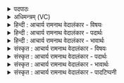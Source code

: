 <details><summary>पदपाठः</summary>

प꣡वस्व꣢꣯। म꣡धु꣢꣯मत्तमः। इ꣡न्द्रा꣢꣯य। सो꣣म। क्रतुवि꣡त्त꣢मः। क्र꣣तु। वि꣡त्त꣢꣯मः। म꣡दः꣢꣯। म꣡हि꣢꣯। द्यु꣣क्ष꣡त꣢मः। द्यु꣣। क्ष꣡त꣢꣯मः। म꣡दः꣢꣯। ६९२।
</details>

<details><summary>अधिमन्त्रम् (VC)</summary>

- पवमानः सोमः
- गौरिवीतिः शाक्त्यः
- काकुभः प्रगाथः (विषमा ककुप्, समा सतोबृहती)
- ऋषभः
</details>

<details><summary>हिन्दी : आचार्य रामनाथ वेदालंकार - विषयः</summary>

प्रथम ऋचा की पूर्वार्चिक में ५७८ क्रमाङ्क पर परमात्मा से प्राप्त होनेवाले आनन्दरस के विषय में व्याख्या की जा चुकी है। यहाँ आचार्य से प्राप्त होनेवाले ज्ञानरस का वर्णन है।
</details>

<details><summary>हिन्दी : आचार्य रामनाथ वेदालंकार - पदार्थः</summary>

पदार्थान्वयभाषाः -  हे (सोम) ब्रह्मज्ञान-रस ! (मधुमत्तमः) सबसे अधिक मधुर तू (पवस्व) हमें पवित्र कर। तेरा (मदः) आनन्द (इन्द्राय) मेरे अन्तरात्मा के लिए (क्रतुवित्तमः) प्रज्ञा तथा कर्म को अत्यधिक प्राप्त करानेवाला होता है। तेरा (मदः) आनन्द (महि) अत्यधिक (द्युक्षतमः) तेज को बसानेवाला होता है ॥१॥
</details>

<details><summary>हिन्दी : आचार्य रामनाथ वेदालंकार - भावार्थः</summary>

भावार्थभाषाः -  आचार्य से ब्रह्मज्ञान प्राप्त करके ब्रह्म के गुण-कर्म-स्वभाव का ध्यान कर-करके अपने जीवन को पवित्र करना चाहिए ॥१॥
</details>

<details><summary>संस्कृत : आचार्य रामनाथ वेदालंकार - विषयः</summary>

तत्र प्रथमा ऋक् पूर्वार्चिके ५७८ क्रमाङ्के परमात्मन आनन्दरसविषये व्याख्याता। अत्र आचार्यात् प्राप्तव्यस्य ज्ञानरसस्य विषयमाह।
</details>

<details><summary>संस्कृत : आचार्य रामनाथ वेदालंकार - पदार्थः</summary>

पदार्थान्वयभाषाः -  हे (सोम) ब्रह्मज्ञानरस ! (मधुमत्तमः) अतिशयेन मधुरः त्वम् (पवस्व) अस्मान् पुनीहि। तव (मदः) आनन्दः (इन्द्राय) अन्तरात्मने (क्रतुवित्तमः) अतिशयेन प्रज्ञायाः कर्मणश्च लम्भकः भवतीति शेषः। त्वदीयः (मदः) आनन्दः (महि) महत् (द्युक्षतमः) दीप्तेः निवासयितृतमः,जायते इति शेषः ॥१॥
</details>

<details><summary>संस्कृत : आचार्य रामनाथ वेदालंकार - भावार्थः</summary>

भावार्थभाषाः -  आचार्याद् ब्रह्मज्ञानं प्राप्य ब्रह्मणो गुणकर्मस्वभावान् ध्यायं-ध्यायं स्वजीवनं पावनीयम् ॥१॥
</details>

<details><summary>संस्कृत : आचार्य रामनाथ वेदालंकार - पादटिप्पनी</summary>

टिप्पणी:   १. ऋ० ९।१०८।१,साम० ५७८।
</details>